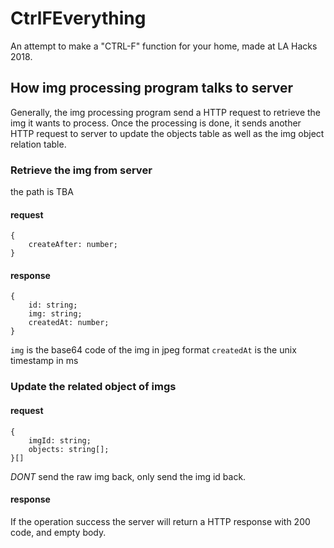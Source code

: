 # CtrlFEverything

An attempt to make a "CTRL-F" function for your home, made at LA Hacks 2018.

## How img processing program talks to server

Generally, the img processing program send a HTTP request to retrieve the img it wants to process. Once the processing is done, it sends another HTTP request to server to update the objects table as well as the img object relation table.

### Retrieve the img from server

the path is TBA

#### request
```
{
    createAfter: number;
}
```

#### response
```
{
    id: string;
    img: string;
    createdAt: number;
}
```
`img` is the base64 code of the img in jpeg format
`createdAt` is the unix timestamp in ms

### Update the related object of imgs

#### request
```
{
    imgId: string;
    objects: string[];
}[]
```
_DONT_ send the raw img back, only send the img id back.

#### response
If the operation success the server will return a HTTP response with 200 code, and empty body.
